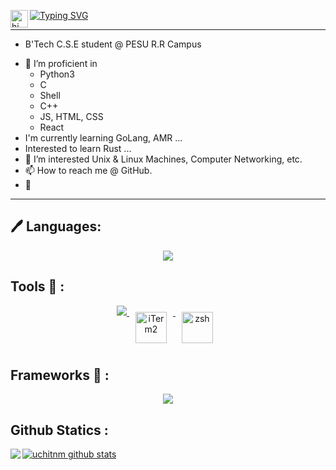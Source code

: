 <a href="https://git.io/typing-svg"><img src="https://readme-typing-svg.herokuapp.com?font=courier+new+&weight=450&size=30&duration=1000&pause=100&repeat=false&width=450&height=90&lines=Hello%2C++I%E2%80%99m+%40uchitnm" alt="Typing SVG" /></a> <img src="https://user-images.githubusercontent.com/1303154/88677602-1635ba80-d120-11ea-84d8-d263ba5fc3c0.gif" width="28px" alt="hi" align="left" >

---

* B'Tech C.S.E student @ PESU R.R Campus
- 🌱 I’m proficient in  
    + Python3
    + C
    + Shell
    + C++
    + JS, HTML, CSS
    + React
 - I'm currently learning GoLang, AMR ...
 - Interested to learn Rust ...
- 👀 I’m interested Unix & Linux Machines, Computer Networking, etc.
- 📫 How to reach me @ GitHub.
-  
---

## 🖊️ Languages:
<p align="center">
  <a href="https://skillicons.dev">
    <img src="https://skillicons.dev/icons?i=c,py,cpp,go,js" />
  </a>
</p>

## Tools 🧰 :

<p align="center">
  <a href="https://skillicons.dev">
        <img src="https://skillicons.dev/icons?i=git,github,docker,vim,bash,vscode,apple,windows"/>
        <img src="https://upload.wikimedia.org/wikipedia/commons/3/31/ITerm2_v3.4_icon.png" alt="iTerm2" height="50" style="vertical-align:top; margin:10px">
        <img src="https://upload.wikimedia.org/wikipedia/commons/1/1f/Z_Shell_Logo_Color_Horizontal.svg" alt="zsh" height="50" style="vertical-align:top; margin:10px">
  </a>
</p>

</p>

## Frameworks 🧰 :

<p align="center">
  <a href="https://skillicons.dev">
        <img src="https://skillicons.dev/icons?i=tensorflow,react,opencv,nodejs,jquery"/>
  </a>
</p>

</p>

## Github Statics :

<a href="https://github.com/uchitnm">
  <img align="left" src="https://github-readme-stats.vercel.app/api/top-langs/?username=uchitnm&theme=tokyonight" />
  </a>

<a href="https://github.com/uchitnm">
 <img align="center" src="https://github-readme-stats.vercel.app/api?username=uchitnm&show_icons=true&theme=tokyonight&line_height=27" alt="uchitnm github stats"/>
</a>

<!-- ![](https://komarev.com/ghpvc/?username=uchitnm) -->

<!---
uchitnm/uchitnm is a ✨ special ✨ repository because its `README.md` (this file) appears on your GitHub profile.
You can click the Preview link to take a look at your changes.
--->


